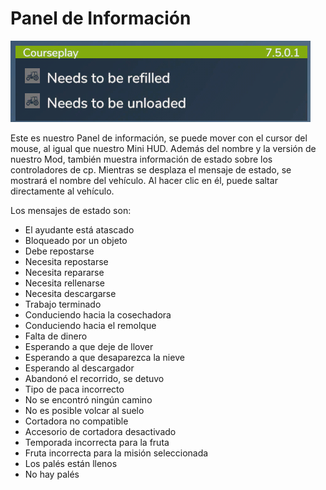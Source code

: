 # Panel de Información

![Image](https://raw.githubusercontent.com/Jan2903/CourseplayHelp/refs/heads/main/translation_data/infopanel_0_0_480_130.png)


Este es nuestro Panel de información, se puede mover con el cursor del mouse, al igual que nuestro Mini HUD.
Además del nombre y la versión de nuestro Mod, también muestra información de estado sobre los controladores de cp.
Mientras se desplaza el mensaje de estado, se mostrará el nombre del vehículo.
Al hacer clic en él, puede saltar directamente al vehículo.



Los mensajes de estado son:
- El ayudante está atascado
- Bloqueado por un objeto
- Debe repostarse
- Necesita repostarse
- Necesita repararse
- Necesita rellenarse
- Necesita descargarse
- Trabajo terminado
- Conduciendo hacia la cosechadora
- Conduciendo hacia el remolque
- Falta de dinero
- Esperando a que deje de llover
- Esperando a que desaparezca la nieve
- Esperando al descargador
- Abandonó el recorrido, se detuvo
- Tipo de paca incorrecto
- No se encontró ningún camino
- No es posible volcar al suelo
- Cortadora no compatible
- Accesorio de cortadora desactivado
- Temporada incorrecta para la fruta
- Fruta incorrecta para la misión seleccionada
- Los palés están llenos
- No hay palés


